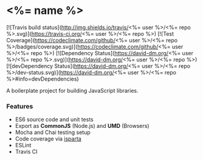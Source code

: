# <%= name %>
[![Travis build status](http://img.shields.io/travis/<%= user %>/<%= repo %>.svg)](https://travis-ci.org/<%= user %>/<%= repo %>)
[![Test Coverage](https://codeclimate.com/github/<%= user %>/<%= repo %>/badges/coverage.svg)](https://codeclimate.com/github/<%= user %>/<%= repo %>)
[![Dependency Status](https://david-dm.org/<%= user %>/<%= repo %>.svg)](https://david-dm.org/<%= user %>/<%= repo %>)
[![devDependency Status](https://david-dm.org/<%= user %>/<%= repo %>/dev-status.svg)](https://david-dm.org/<%= user %>/<%= repo %>#info=devDependencies)

A boilerplate project for building JavaScript libraries.

### Features

- ES6 source code and unit tests
- Export as **CommonJS** (Node.js) and **UMD** (Browsers)
- Mocha and Chai testing setup
- Code coverage via [isparta](https://github.com/douglasduteil/isparta)
- ESLint
- Travis CI
